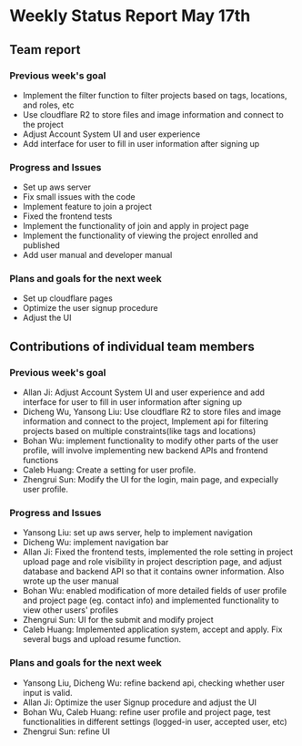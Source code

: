 # Weekly Status Report May 17th


## Team report
### Previous week's goal
* Implement the filter function to filter projects based on tags, locations, and roles, etc
* Use cloudflare R2 to store files and image information and connect to the project
* Adjust Account System UI and user experience
* Add interface for user to fill in user information after signing up


### Progress and Issues
* Set up aws server
* Fix small issues with the code
* Implement feature to join a project
* Fixed the frontend tests
* Implement the functionality of join and apply in project page
* Implement the functionality of viewing the project enrolled and published
* Add user manual and developer manual


### Plans and goals for the next week
* Set up cloudflare pages
* Optimize the user signup procedure
* Adjust the UI



## Contributions of individual team members
### Previous week's goal
* Allan Ji: Adjust Account System UI and user experience and add interface for user to fill in user information after signing up
* Dicheng Wu, Yansong Liu: Use cloudflare R2 to store files and image information and connect to the project, Implement api for filtering
  projects based on multiple constraints(like tags and locations)
* Bohan Wu: implement functionality to modify other parts of the user profile, will involve implementing new backend APIs and frontend functions
* Caleb Huang: Create a setting for user profile.
* Zhengrui Sun: Modify the UI for the login, main page, and expecially user profile.


### Progress and Issues
* Yansong Liu: set up aws server, help to implement navigation
* Dicheng Wu: implement navigation bar
* Allan Ji: Fixed the frontend tests, implemented the role setting in project upload page and role visibility in project description page, and adjust database and backend API so that it contains owner information. Also wrote up the user manual
* Bohan Wu: enabled modification of more detailed fields of user profile and project page (eg. contact info) and implemented functionality to view other users' profiles
* Zhengrui Sun: UI for the submit and modify project
* Caleb Huang: Implemented application system, accept and apply. Fix several bugs and upload resume function.

### Plans and goals for the next week
* Yansong Liu, Dicheng Wu: refine backend api, checking whether user input is valid.
* Allan Ji: Optimize the user Signup procedure and adjust the UI
* Bohan Wu, Caleb Huang: refine user profile and project page, test functionalities in different settings (logged-in user, accepted user, etc)
* Zhengrui Sun: refine UI